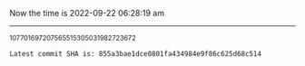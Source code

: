 Now the time is 2022-09-22 06:28:19 am

---

<small>107701697207565515305031982723672</small>

```txt
Latest commit SHA is: 855a3bae1dce0801fa434984e9f86c625d68c514
```
